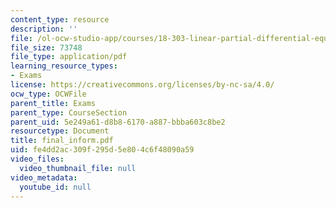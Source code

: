 ```yaml
---
content_type: resource
description: ''
file: /ol-ocw-studio-app/courses/18-303-linear-partial-differential-equations-fall-2006/fe4dd2ac309f295d5e804c6f48090a59_final_inform.pdf
file_size: 73748
file_type: application/pdf
learning_resource_types:
- Exams
license: https://creativecommons.org/licenses/by-nc-sa/4.0/
ocw_type: OCWFile
parent_title: Exams
parent_type: CourseSection
parent_uid: 5e249a61-d8b8-6170-a887-bbba603c8be2
resourcetype: Document
title: final_inform.pdf
uid: fe4dd2ac-309f-295d-5e80-4c6f48090a59
video_files:
  video_thumbnail_file: null
video_metadata:
  youtube_id: null
---
```

